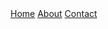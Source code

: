 <!DOCTYPE html>
<html lang="en">
<head>
    <meta charset="UTF-8">
    <meta http-equiv="X-UA-Compatible" content="IE=edge">
    <meta name="viewport" content="width=device-width, initial-scale=1.0">
    <title>TEST</title>
    <link rel="stylesheet" href="style.css">
</head>
<body>
    <nav>
        <a href="">Home</a>
        <a href="">About</a>
        <a href="">Contact</a>
    </nav>
</body>
</html>
